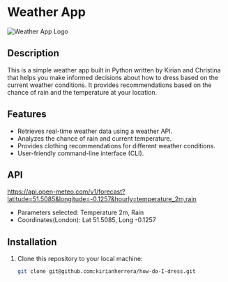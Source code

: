 # Weather App

![Weather App Logo](weather-app-logo.png)

## Description

This is a simple weather app built in Python written by Kirian and Christina that helps you make informed decisions about how to dress based on the current weather conditions. It provides recommendations based on the chance of rain and the temperature at your location.

## Features

- Retrieves real-time weather data using a weather API.
- Analyzes the chance of rain and current temperature.
- Provides clothing recommendations for different weather conditions.
- User-friendly command-line interface (CLI).

## API

https://api.open-meteo.com/v1/forecast?latitude=51.5085&longitude=-0.1257&hourly=temperature_2m,rain

- Parameters selected: Temperature 2m, Rain
- Coordinates(London): Lat 51.5085, Long -0.1257

## Installation

1. Clone this repository to your local machine:

   ```bash
   git clone git@github.com:kirianherrera/how-do-I-dress.git


